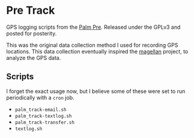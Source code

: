 # Pre Track

GPS logging scripts from the [Palm Pre](https://en.wikipedia.org/wiki/Palm_Pre).
Released under the GPLv3 and posted for posterity.

This was the original data collection method I used for recording GPS locations.
This data collection eventually inspired the [magellan](https://github.com/privong/magellan) project, to analyze the GPS data.

## Scripts

I forget the exact usage now, but I believe some of these were set to run periodically with a `cron` job.

* `palm_track-email.sh`
* `palm_track-textlog.sh`
* `palm_track-transfer.sh`
* `textlog.sh`
